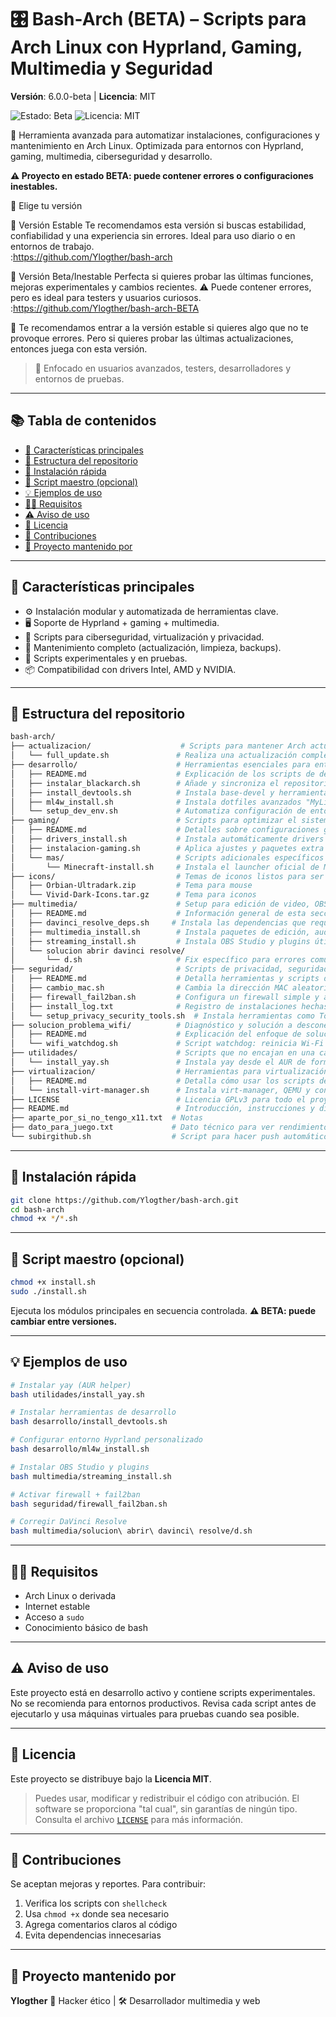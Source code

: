 # 🎛️ Bash-Arch (BETA) – Scripts para Arch Linux con Hyprland, Gaming, Multimedia y Seguridad

**Versión**: 6.0.0-beta | **Licencia**: MIT

<p align="left">
  <img src="https://img.shields.io/badge/estado-beta--inestable-yellow" alt="Estado: Beta" />
  <img src="https://img.shields.io/github/license/Ylogther/bash-arch-BETA?color=blue" alt="Licencia: MIT" />
</p>

🔧 Herramienta avanzada para automatizar instalaciones, configuraciones y mantenimiento en Arch Linux.
Optimizada para entornos con Hyprland, gaming, multimedia, ciberseguridad y desarrollo.

**⚠️ Proyecto en estado BETA: puede contener errores o configuraciones inestables.**

🧭 Elige tu versión

🔹 Versión Estable
Te recomendamos esta versión si buscas estabilidad, confiabilidad y una experiencia sin errores. Ideal para uso diario o en entornos de trabajo.           
:https://github.com/Ylogther/bash-arch

🔸 Versión Beta/Inestable
Perfecta si quieres probar las últimas funciones, mejoras experimentales y cambios recientes. ⚠️ Puede contener errores, pero es ideal para testers y usuarios curiosos.
:https://github.com/Ylogther/bash-arch-BETA

🎯 Te recomendamos entrar a la versión estable si quieres algo que no te provoque errores. Pero si quieres probar las últimas actualizaciones, entonces juega con esta versión.

> 🚀 Enfocado en usuarios avanzados, testers, desarrolladores y entornos de pruebas.

---

## 📚 Tabla de contenidos

* [🧰 Características principales](#-características-principales)
* [📂 Estructura del repositorio](#-estructura-del-repositorio)
* [🚀 Instalación rápida](#-instalación-rápida)
* [🧪 Script maestro (opcional)](#-script-maestro-opcional)
* [💡 Ejemplos de uso](#-ejemplos-de-uso)
* [🧑‍💻 Requisitos](#-requisitos)
* [⚠️ Aviso de uso](#️-aviso-de-uso)
* [📖 Licencia](#-licencia)
* [🤝 Contribuciones](#-contribuciones)
* [🎥 Proyecto mantenido por](#-proyecto-mantenido-por)

---

## 🧰 Características principales

* ⚙️ Instalación modular y automatizada de herramientas clave.
* 🖥️ Soporte de Hyprland + gaming + multimedia.
* 🔐 Scripts para ciberseguridad, virtualización y privacidad.
* 🔄 Mantenimiento completo (actualización, limpieza, backups).
* 🧪 Scripts experimentales y en pruebas.
* 📦 Compatibilidad con drivers Intel, AMD y NVIDIA.

---

## 📂 Estructura del repositorio

```bash
bash-arch/
├── actualizacion/                    # Scripts para mantener Arch actualizado correctamente
│   └── full_update.sh               # Realiza una actualización completa: sistema + AUR + limpieza
├── desarrollo/                      # Herramientas esenciales para entornos de desarrollo
│   ├── README.md                    # Explicación de los scripts de desarrollo
│   ├── instalar_blackarch.sh        # Añade y sincroniza el repositorio BlackArch para pentesting
│   ├── install_devtools.sh          # Instala base-devel y herramientas de desarrollo estándar
│   ├── ml4w_install.sh              # Instala dotfiles avanzados "MyLinuxForWork" para Hyprland
│   └── setup_dev_env.sh             # Automatiza configuración de entorno dev general (git, zsh, etc.)
├── gaming/                          # Scripts para optimizar el sistema para juegos
│   ├── README.md                    # Detalles sobre configuraciones gaming incluidas
│   ├── drivers_install.sh           # Instala automáticamente drivers NVIDIA, AMD o Intel según hardware
│   ├── instalacion-gaming.sh        # Aplica ajustes y paquetes extra para gaming (gamemode, mangohud, etc.)
│   └── mas/                         # Scripts adicionales específicos para juegos
│       └── Minecraft-install.sh     # Instala el launcher oficial de Minecraft desde el AUR
├── icons/                           # Temas de iconos listos para ser instalados
│   ├── Orbian-Ultradark.zip         # Tema para mouse
│   └── Vivid-Dark-Icons.tar.gz      # Tema para iconos
├── multimedia/                      # Setup para edición de video, OBS y multimedia en general
│   ├── README.md                    # Información general de esta sección
│   ├── davinci_resolve_deps.sh     # Instala las dependencias que requiere DaVinci Resolve en Arch
│   ├── multimedia_install.sh        # Instala paquetes de edición, audio y video (Kdenlive, Audacity, etc.)
│   ├── streaming_install.sh         # Instala OBS Studio y plugins útiles para streamers
│   └── solucion abrir davinci resolve/
│       └── d.sh                     # Fix específico para errores comunes al lanzar DaVinci
├── seguridad/                       # Scripts de privacidad, seguridad y protección de red
│   ├── README.md                    # Detalla herramientas y scripts de esta categoría
│   ├── cambio_mac.sh                # Cambia la dirección MAC aleatoriamente o manualmente
│   ├── firewall_fail2ban.sh         # Configura un firewall simple y activa fail2ban
│   ├── install_log.txt              # Registro de instalaciones hechas (útil para auditoría)
│   └── setup_privacy_security_tools.sh  # Instala herramientas como Tor, ufw, dnscrypt, etc.
├── solucion_problema_wifi/          # Diagnóstico y solución a desconexiones Wi-Fi en Arch
│   ├── README.md                    # Explicación del enfoque de solución
│   └── wifi_watchdog.sh             # Script watchdog: reinicia Wi-Fi si detecta caída de red
├── utilidades/                      # Scripts que no encajan en una categoría específica
│   └── install_yay.sh               # Instala yay desde el AUR de forma segura y limpia
├── virtualizacion/                  # Herramientas para virtualización con virt-manager y QEMU
│   ├── README.md                    # Detalla cómo usar los scripts de esta carpeta
│   └── install-virt-manager.sh      # Instala virt-manager, QEMU y configura libvirtd correctamente
├── LICENSE                          # Licencia GPLv3 para todo el proyecto
├── README.md                        # Introducción, instrucciones y diagrama del repositorio
├── aparte_por_si_no_tengo_x11.txt  # Notas 
├── dato_para_juego.txt             # Dato técnico para ver rendimiento de un juego
└── subirgithub.sh                  # Script para hacer push automático del proyecto a GitHub


```

---

## 🚀 Instalación rápida

```bash
git clone https://github.com/Ylogther/bash-arch.git
cd bash-arch
chmod +x */*.sh
```

---

## 🧪 Script maestro (opcional)

```bash
chmod +x install.sh
sudo ./install.sh
```

Ejecuta los módulos principales en secuencia controlada.
**⚠️ BETA: puede cambiar entre versiones.**

---

## 💡 Ejemplos de uso

```bash
# Instalar yay (AUR helper)
bash utilidades/install_yay.sh

# Instalar herramientas de desarrollo
bash desarrollo/install_devtools.sh

# Configurar entorno Hyprland personalizado
bash desarrollo/ml4w_install.sh

# Instalar OBS Studio y plugins
bash multimedia/streaming_install.sh

# Activar firewall + fail2ban
bash seguridad/firewall_fail2ban.sh

# Corregir DaVinci Resolve
bash multimedia/solucion\ abrir\ davinci\ resolve/d.sh
```

---

## 🧑‍💻 Requisitos

* Arch Linux o derivada
* Internet estable
* Acceso a `sudo`
* Conocimiento básico de bash

---

## ⚠️ Aviso de uso

Este proyecto está en desarrollo activo y contiene scripts experimentales.
No se recomienda para entornos productivos.
Revisa cada script antes de ejecutarlo y usa máquinas virtuales para pruebas cuando sea posible.

---

## 📖 Licencia

Este proyecto se distribuye bajo la **Licencia MIT**.

> Puedes usar, modificar y redistribuir el código con atribución.
> El software se proporciona "tal cual", sin garantías de ningún tipo.
> Consulta el archivo [`LICENSE`](LICENSE) para más información.

---

## 🤝 Contribuciones

Se aceptan mejoras y reportes. Para contribuir:

1. Verifica los scripts con `shellcheck`
2. Usa `chmod +x` donde sea necesario
3. Agrega comentarios claros al código
4. Evita dependencias innecesarias

---

## 🎥 Proyecto mantenido por

**Ylogther**
🧠 Hacker ético | 🛠️ Desarrollador multimedia y web

